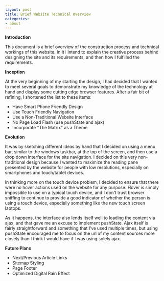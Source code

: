 ```yaml
---
layout: post
title: Brief Website Technical Overview
categories:
- about
---
```


<div class="entry-content" id="entry-content-text">
<p>
  <strong>Introduction</strong>
</p>
<p>
  This document is a brief overview of the construction process and technical workings of this website. In it I intend to explain the creative process behind designing the site and its requirements, and then how I fulfilled the requirements.
</p>
<p>
  <strong>Inception</strong>
</p>
<p>
  At the very beginning of my starting the design, I had decided that I wanted to meet several goals to demonstrate my knowledge of the technology at hand and display some cutting edge browser features. After a fair bit of refining, I shortened the list to these items:
</p>
<ul>
  <li>
    Have Smart Phone Friendly Design
  </li>
  <li>
    Use Touch Friendly Navigation
  </li>
  <li>
    Use a Non-Traditional Website Interface
  </li>
  <li>
    No Page Load Flash (use pushState and ajax)
  </li>
  <li>
    Incorporate "The Matrix" as a Theme
  </li>
</ul>
<p><strong>Evolution</strong></p><p>It was by sketching different ideas by hand that I decided on using a menu bar, similar to the windows taskbar, at the top of the screen, and then use a drop down interface for the site navigation. I decided on this very non-traditional design because I wanted to maximize the reading pane presented by the website for people with low resolutions, especially on smartphones and touch/tablet devices.&nbsp;</p><p>In thinking more on the touch device problem, I decided to ensure that there were no hover actions used on the website for any purpose. Hover is simply impossible to use on a typical touch device, and I don't trust browser sniffing to continue to provide a good indicator of whether the person is using a touch device, especially something like the new touch screen laptops.&nbsp;</p><p>As it happens, the interface also lends itself well to loading the content via ajax, and that gave me an excuse to implement pushState. Ajax itself is fairly straightforward and something that I've used multiple times, but using pushState encouraged me to focus on the url of my content sources more closely than I think I would have if I was using solely ajax.&nbsp;</p><p><strong>Future Plans</strong></p><ul><li>Next/Previous Article Links</li><li>Sitemap Styling</li><li>Page Footer</li><li>Optimized Digital Rain Effect</li></ul>
</div>
